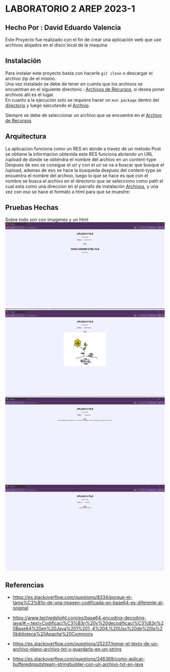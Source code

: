 # LABORATORIO 2 AREP 2023-1
## Hecho Por : David Eduardo Valencia

Este Proyecto fue realizado con el fin de crear una aplicación web que use archivos alojados en el disco local de la maquina

## Instalación
Para instalar este proyecto basta con hacerle `git clone` o descargar el archivo zip de el mismo.\
Una vez instalado se debe de tener en cuenta que los archivos se encuentran en el siguiente directorio : [Archivos de Recursos](project2/src/main/resource/), si desea poner archivos ahi es el lugar.\
En cuanto a la ejecución solo se requiere hacer un `mvn package` dentro del [directorio](project2/) y luego ejecutando el [Archivo](project2/src/main/java/edu/eci/arep/HTTPServer.java).

Siempre se debe de seleccionar un archivo que se encuentre en el [Archivo de Recursos](project2/src/main/resource/) 

## Arquitectura
La aplicacion funciona como un RES en donde a travez de un metodo Post se obtiene la informacion obtenida este RES funciona abriendo un URL /upload de donde se obtendra el nombre del archivo en un content-type
Despues de eso se consigue el uri y con el uri se va a buscar que busque el /upload, ademas de eso se hace la busqueda despues del content-type se encuentra el nombre del archivo, luego lo que se hace es que con el nombre se busca el archivo en el directorio que se selecciono como path el cual esta como una direccion en el parrafo de instalación [Archivos](project2/src/main/resource/), y una vez con eso se hace el formato a html para que se muestre:

## Pruebas Hechas
Sobre todo son con imagenes y un html 
![Iniciar](project2/src/main/resource/pantallazo1.jpg)
![Imagen](project2/src/main/resource/pantallazo2.jpg)
![Imagen2](project2/src/main/resource/pantallazo3.jpg)
![Imagen2](project2/src/main/resource/pantallazo4.jpg)

## Referencias
- https://es.stackoverflow.com/questions/8334/porque-el-tama%C3%B1o-de-una-imagen-codificada-en-base64-es-diferente-al-original
- https://www.techiedelight.com/es/base64-encoding-decoding-java/#:~:text=Codificaci%C3%B3n%20y%20decodificaci%C3%B3n%20Base64%20en%20Java%201%201.,4%204.%20Uso%20de%20la%20biblioteca%20Apache%20Commons
- https://es.stackoverflow.com/questions/25237/tomar-el-texto-de-un-archivo-plano-archivo-txt-y-guardarlo-en-un-string

- https://es.stackoverflow.com/questions/246369/como-aplicar-bufferedinputstream-stringbuilder-con-un-archivo-txt-en-java

